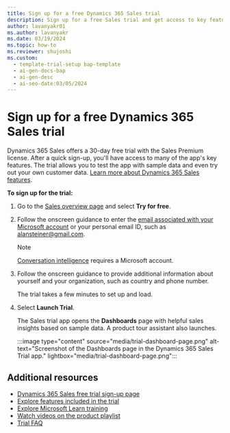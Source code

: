 ```yaml
---
title: Sign up for a free Dynamics 365 Sales trial
description: Sign up for a free Sales trial and get access to key features, test the app with sample data, and try out your own customer data.
author: lavanyakr01
ms.author: lavanyakr
ms.date: 03/19/2024
ms.topic: how-to
ms.reviewer: shujoshi
ms.custom:
  - template-trial-setup bap-template
  - ai-gen-docs-bap
  - ai-gen-desc
  - ai-seo-date:03/05/2024
---
```


# Sign up for a free Dynamics 365 Sales trial

Dynamics 365 Sales offers a 30-day free trial with the Sales Premium license. After a quick sign-up, you'll have access to many of the app's key features. The trial allows you to test the app with sample data and even try out your own customer data. [Learn more about Dynamics 365 Sales features](overview.md).

**To sign up for the trial:**

1. Go to the [Sales overview page](https://dynamics.microsoft.com/sales/overview/) and select **Try for free**.

1. Follow the onscreen guidance to enter the [email associated with your Microsoft account](https://support.microsoft.com/windows/what-is-a-microsoft-account-4a7c48e9-ff5a-e9c6-5a5c-1a57d66c3bfa) or your personal email ID, such as alansteiner@gmail.com.
    > [!NOTE]
    > [Conversation intelligence](dynamics365-sales-insights-app.md) requires a Microsoft account.

1. Follow the onscreen guidance to provide additional information about yourself and your organization, such as country and phone number.  

   The trial takes a few minutes to set up and load.

3. Select **Launch Trial**.

   The Sales trial app opens the **Dashboards** page with helpful sales insights based on sample data. A product tour assistant also launches.

    :::image type="content" source="media/trial-dashboard-page.png" alt-text="Screenshot of the Dashboards page in the Dynamics 365 Sales Trial app." lightbox="media/trial-dashboard-page.png":::

## Additional resources

- [Dynamics 365 Sales free trial sign-up page](https://dynamics.microsoft.com/sales/sales-tool/free-trial)
- [Explore features included in the trial](features-in-trial.md)
- [Explore Microsoft Learn training](/training/dynamics365/sales)
- [Watch videos on the product playlist](https://www.youtube.com/watch?v=d1eOU8SCy_A&list=PLcakwueIHoT8Bkb8BvqgBKgJPUc3jSX3m)
- [Trial FAQ](sales-trial-faq.md)
